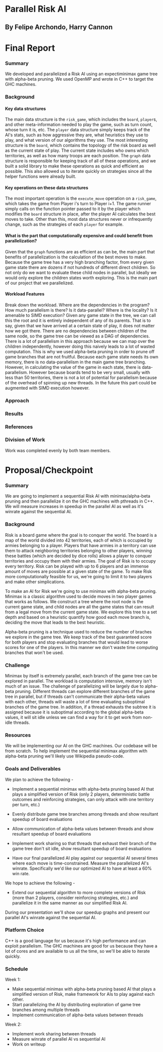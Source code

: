 # Parallel Risk AI
## By Felipe Archondo, Harry Cannon

# Final Report

### Summary
We developed and parallelized a Risk AI using an expectiminimax game tree with alpha-beta pruning. We used OpenMP and wrote in C++ to target the GHC machines.

### Background

#### Key data structures

The main data structure is the `risk_game`, which includes the `board`, `player`s, and other meta-information needed to play the game, such as turn count, whose turn it is, etc. The `player` data structure simply keeps track of the AI's stats, such as how aggressive they are, what heuristics they use to play, and what version of our algorithms they use. The most interesting structure is the `board`, which contains the topology of the risk board as well as the current state of play. The current state includes who owns which territories, as well as how many troops are each position. The `graph` data structure is responsible for keeping track of all of these operations, and we built a solid library to make these operations as quick and efficient as possible. This also allowed us to iterate quickly on strategies since all the helper functions were already built.

#### Key operations on these data structures

The most important operation is the `execute_move` operation on a `risk_game`, which takes the game from Player i's turn to Player i+1. The game runner simply calls on the function pointer passed to it by the player which modifies the `board` structure in place, after the player AI calculates the best moves to take. Other than this, most data structures never or infrequently change, such as the strategies of each `player` for example. 

#### What is the part that computationally expensive and could benefit from parallelization?

Given that the `graph` functions are as efficient as can be, the main part that benefits of parallelization is the calculation of the best moves to make. Because the game tree has a very high branching factor, from every given game state there are dozens if not hundreds of different direct children. So not only do we want to evaluate these child nodes in parallel, but ideally we would only explore the children states worth exploring. This is the main part of our project that we parallelized. 

#### Workload Features
Break down the workload. Where are the dependencies in the program? How much parallelism is there? Is it data-parallel? Where is the locality? Is it amenable to SIMD execution?
Given any game state in the tree, we can call this the root and it is entirely independent of any of its parents. That is to say, given that we have arrived at a certain state of play, it does not matter how we got there. There are no dependencies between children of the same node, so the game tree can be viewed as a DAG of dependencies. There is a lot of parallelism in this approach because we can map over the children independently, however doing this naively leads to a lot of wasted computation. This is why we used alpha-beta pruning in order to prune off game branches that are not fruitful. Because each game state needs its own memory, there is no data-parallelism in the main game tree branching. However, in calculating the value of the game in each state, there is data-parallelism. However because boards tend to be very small, usually with less than 50 territories, there is not a lot of potential for parallelism because of the overhead of spinning up new threads. In the future this part could be augmented with SIMD execution however.

### Approach

### Results

### References

### Division of Work
Work was completed evenly by both team members.

# Proposal/Checkpoint

### Summary

We are going to implement a sequential Risk AI with minimax/alpha-beta pruning and then parallelize it on the GHC machines with pthreads in C++. We will measure increases in speedup in the parallel AI as well as it's winrate against the sequential AI.

### Background

Risk is a board game where the goal is to conquer the world. The board is a map of the world divided into 42 territories, each of which is occupied by armies belonging to a player. Players that have armies in a territory can use them to attack neighboring territories belonging to other players, winning these battles (which are decided by dice rolls) allows a player to conquer territories and occupy them with their armies. The goal of Risk is to occupy every territory. Risk can be played with up to 6 players and an immense amount of moves are possible at a given state of the game. To make Risk more computationally feasible for us, we're going to limit it to two players and make other simplications.

To make an AI for Risk we're going to use minimax with alpha-beta pruning. Minimax is a classic algorithm used to decide moves in two player games that works as follows. We construct a tree where the root node is the current game state, and child nodes are all the game states that can result from a legal move from the current game state. We explore this tree to a set depth and based on a heuristic quantify how good each move branch is, deciding the move that leads to the best heuristic.

Alpha-beta pruning is a technique used to reduce the number of braches we explore in the game tree. We keep track of the best guaranteed score for both players and stop evaluating branches that would lead to worse scores for one of the players. In this manner we don't waste time computing branches that won't be used.

### Challenge

Minimax by itself is extremely parallel, each branch of the game tree can be explored in parallel. The workload is computation intensive, memory isn't much of an issue. The challenge of parallelizing will be largely due to alpha-beta pruning. Different threads can explore different branches of the game tree in parallel, but if threads can't communicate their alpha-beta values with each other, threads will waste a lot of time evaluating suboptimal branches of the game tree. In addition, if a thread exhausts the subtree it is assigned because it is suboptimal according to the global alpha-beta values, it will sit idle unless we can find a way for it to get work from non-idle threads.

### Resources

We will be implementing our AI on the GHC machines. Our codebase will be from scratch. To help implement the sequential minimax algorithm with alpha-beta pruning we'll likely use Wikipedia pseudo-code.

### Goals and Deliverables

We plan to achieve the following -

* Implement a sequential minimax with alpha-beta pruning based AI that plays a simplified version of Risk (only 2 players, deterministic battle outcomes and reinforcing strategies, can only attack with one territory per turn, etc.)

* Evenly distribute game tree branches among threads and show resultant speedup of board evaluations

* Allow communication of alpha-beta values between threads and show resultant speedup of board evaluations

* Implement work sharing so that threads that exhaust their branch of the game tree don't sit idle, show resultant speedup of board evaluations

* Have our final parallelized AI play against our sequential AI several times where each move is time-constrained. Measure the parallelized AI's winrate. Specifically we'd like our optimized AI to have at least a 60% win rate.

We hope to achieve the following -

* Extend our sequential algorithm to more complete versions of Risk (more than 2 players, consider reinforcing strategies, etc.) and parallelize it in the same manner as our simplified Risk AI.

During our presentation we'll show our speedup graphs and present our parallel AI's winrate against the sequential AI.

### Platform Choice

C++ is a good language for us because it's high performance and can exploit parallelism. The GHC machines are good for us because they have a lot of cores and are available to us all the time, so we'll be able to iterate quickly.

### Schedule

Week 1:

* Make sequential minimax with alpha-beta pruning based AI that plays a simplified version of Risk, make framework for AIs to play against each other.
* Start parallelizing the AI by distributing exploration of game tree branches among multiple threads
* Implement communication of alpha-beta values between threads

Week 2:

* Implement work sharing between threads
* Measure winrate of parallel AI vs sequential AI
* Work on writeup
